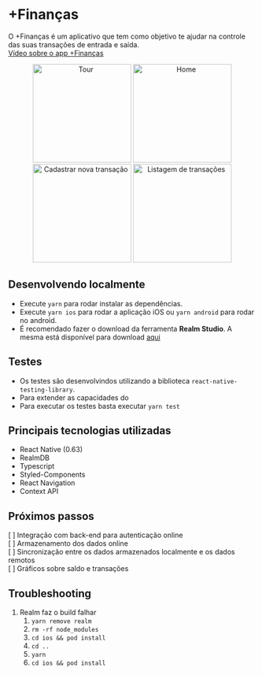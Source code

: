 # +Finanças

O +Finanças é um aplicativo que tem como objetivo te ajudar na controle das suas transações de entrada e saída.  
[Vídeo sobre o app +Finanças](https://drive.google.com/file/d/124doJTTExpu3lM8DKf4eMq4rOv9u4Au8/view?usp=sharing)  

<p align="center">
    <img src="https://gitlab.com/Freire712/transactions-manager/-/blob/master/samples/screenshots/screenshot-1.png" alt="Tour" width="200"/>
    <img src="https://gitlab.com/Freire712/transactions-manager/-/blob/master/samples/screenshots/screenshot-2.png" alt="Home" width="200"/>
    <img src="https://gitlab.com/Freire712/transactions-manager/-/blob/master/samples/screenshots/screenshot-3.png" alt="Cadastrar nova transação" width="200"/>
    <img src="https://gitlab.com/Freire712/transactions-manager/-/blob/master/samples/screenshots/screenshot-4.png" alt="Listagem de transações" width="200"/>
</p>



## Desenvolvendo localmente
- Execute `yarn` para rodar instalar as dependências.
- Execute `yarn ios` para rodar a aplicação iOS ou `yarn android` para rodar no android.
- É recomendado fazer o download da ferramenta **Realm Studio**. A mesma está disponível para download  [aqui](https://github.com/realm/realm-studio/releases)


## Testes
- Os testes são desenvolvindos utilizando a biblioteca `react-native-testing-library`.
- Para extender as capacidades do
- Para executar os testes basta executar `yarn test`

## Principais tecnologias utilizadas
- React Native (0.63)
- RealmDB
- Typescript
- Styled-Components
- React Navigation
- Context API



## Próximos passos
[ ] Integração com back-end para autenticação online  
[ ] Armazenamento dos dados online  
[ ] Sincronização entre os dados armazenados localmente e os dados remotos  
[ ] Gráficos sobre saldo e transações  


## Troubleshooting
1. Realm faz o build falhar
   1. `yarn remove realm`
   2. `rm -rf node_modules`
   3. `cd ios && pod install`
   4. `cd .. `
   5. `yarn`
   6. `cd ios && pod install`
